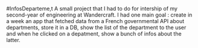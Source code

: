 #InfosDeparteme,t
A small project that I had to do for intership of my second-year of engineering at Wandercraft.
I had one main goal : create in a week an app that fetched data from a French governmental API about departments, store it in a DB, show the list of the department to the user and when he clicked on a depatment, show a bunch of infos about the latter.
